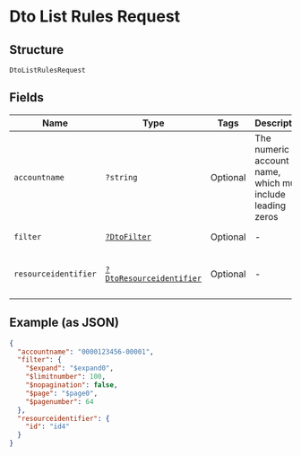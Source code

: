 
# Dto List Rules Request

## Structure

`DtoListRulesRequest`

## Fields

| Name | Type | Tags | Description | Getter | Setter |
|  --- | --- | --- | --- | --- | --- |
| `accountname` | `?string` | Optional | The numeric account name, which must include leading zeros | getAccountname(): ?string | setAccountname(?string accountname): void |
| `filter` | [`?DtoFilter`](../../doc/models/dto-filter.md) | Optional | - | getFilter(): ?DtoFilter | setFilter(?DtoFilter filter): void |
| `resourceidentifier` | [`?DtoResourceidentifier`](../../doc/models/dto-resourceidentifier.md) | Optional | - | getResourceidentifier(): ?DtoResourceidentifier | setResourceidentifier(?DtoResourceidentifier resourceidentifier): void |

## Example (as JSON)

```json
{
  "accountname": "0000123456-00001",
  "filter": {
    "$expand": "$expand0",
    "$limitnumber": 100,
    "$nopagination": false,
    "$page": "$page0",
    "$pagenumber": 64
  },
  "resourceidentifier": {
    "id": "id4"
  }
}
```

